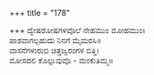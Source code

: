 +++
title = "178"

+++
ದ್ವೇಷರೋಷಗಳವೊಲೆ ನೇಹಮುಂ ಮೋಹಮುಂ।  
ಪಾಶವಾಗಲ್ಪಹುದು ನಿನಗೆ ಮೈಮರಸಿ॥  
ವಾಸನೆಗಳುರುಬಿ ಚಿತ್ತಜ್ವರಂಗಳ ಬಿತ್ತಿ।  
ಮೋಸದಲಿ ಕೊಲ್ಲುವುವೊ - ಮಂಕುತಿಮ್ಮ॥  
